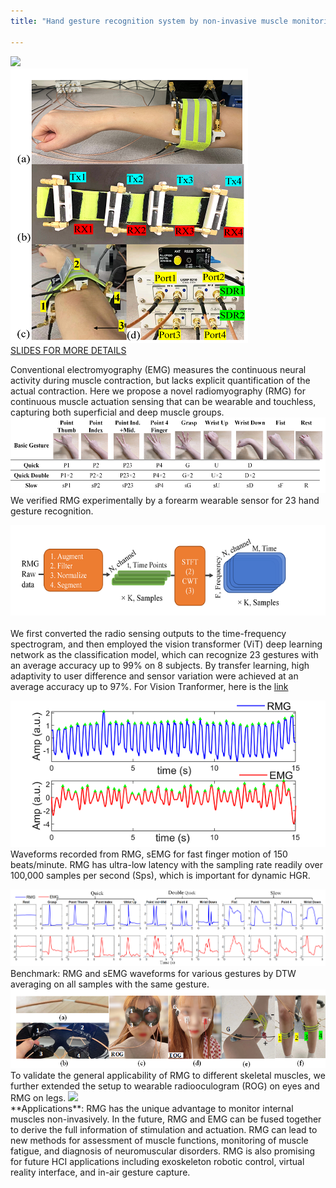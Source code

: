 ```yaml
---
title: "Hand gesture recognition system by non-invasive muscle monitoring sensor "

---
```


<img src='/images/RMG/RMG_HGR.gif'><br/>
<img src='/images/RMG/setup.png'>  <br/>
[SLIDES FOR MORE DETAILS](http://zijingzhang1997.github.io/files/RMG/RMG_HGR_intro.pdf)

Conventional electromyography (EMG) measures the continuous neural activity during muscle contraction, but lacks explicit quantification of the actual contraction. Here we propose a novel radiomyography (RMG) for continuous muscle actuation sensing that can be wearable and touchless, capturing both superficial and deep muscle groups. 
<img src='/images/RMG/ges23.png'> 
We verified RMG experimentally by a forearm wearable sensor for 23 hand gesture recognition. 

<img src='/images/RMG/sigProc.png'><br/>  
We first converted the radio sensing outputs to the time-frequency spectrogram, and then employed the vision transformer (ViT) deep learning network as the classification model, which can recognize 23 gestures with an average accuracy up to 99% on 8 subjects. By transfer learning, high adaptivity to user difference and sensor variation were achieved at an average accuracy up to 97%. 
For Vision Tranformer, here is the [link](https://github.com/lucidrains/vit-pytorch)

<img src='/images/RMG/timeLag.png'><br/> 
Waveforms recorded from RMG, sEMG for fast finger motion of 150 beats/minute.
RMG has ultra-low latency with the sampling rate readily over 100,000 samples per second (Sps), which is important for dynamic HGR. 

<img src='/images/RMG/RMG_EMG.png'>
Benchmark: RMG and sEMG waveforms for various gestures by DTW averaging on all samples with the same gesture.   

<img src='/images/RMG/extension.png'> 
To validate the general applicability of RMG to different skeletal muscles, we further extended the setup to wearable radiooculogram (ROG) on eyes and RMG on legs. 
<img src='/images/nonContact.gif'> <br/> 
**Applications**:
RMG has the unique advantage to monitor internal muscles non-invasively. In the future, RMG and EMG can be fused together to derive the full information of stimulation and actuation. RMG can lead to new methods for assessment of muscle functions, monitoring of muscle fatigue, and diagnosis of neuromuscular disorders. RMG is also promising for future HCI applications including exoskeleton robotic control, virtual reality interface, and in-air gesture capture. 

